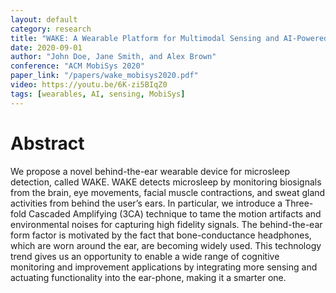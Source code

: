 ```yaml
---
layout: default
category: research
title: "WAKE: A Wearable Platform for Multimodal Sensing and AI-Powered Analytics"
date: 2020-09-01
author: "John Doe, Jane Smith, and Alex Brown"
conference: "ACM MobiSys 2020"
paper_link: "/papers/wake_mobisys2020.pdf"
video: https://youtu.be/6K-zi5BIqZ0
tags: [wearables, AI, sensing, MobiSys]
---
```


# Abstract
We propose a novel behind-the-ear wearable device for microsleep detection, called WAKE. WAKE detects microsleep by monitoring biosignals from the brain, eye movements, facial muscle contractions, and sweat gland activities from behind the user’s ears. In particular, we introduce a Three-fold Cascaded Amplifying (3CA) technique to tame the motion artifacts and environmental noises for capturing high fidelity signals. The behind-the-ear form factor is motivated by the fact that bone-conductance headphones, which are worn around the ear, are becoming widely used. This technology trend gives us an opportunity to enable a wide range of cognitive monitoring and improvement applications by integrating more sensing and actuating functionality into the ear-phone, making it a smarter one.